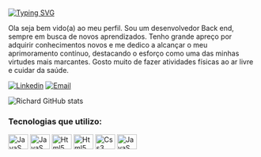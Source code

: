 ###
[![Typing SVG](https://readme-typing-svg.herokuapp.com?font=Press+Start+2P&pause=1000&color=FFFFFF&repeat=false&random=false&width=435&lines=Richard+Janebo%E2%9C%8C)](https://git.io/typing-svg)
<p>Ola seja bem vido(a) ao meu perfil.
Sou um desenvolvedor Back end, sempre em busca de novos aprendizados. Tenho grande apreço por adquirir conhecimentos novos e me dedico a alcançar o meu aprimoramento contínuo, destacando o esforço como uma das minhas virtudes mais marcantes. Gosto muito de fazer atividades físicas ao ar livre e cuidar da saúde.</p>

[![Linkedin](https://img.shields.io/badge/LinkedIn-0077B5?style=for-the-badge&logo=linkedin&logoColor=white)](https://www.linkedin.com/in/richard-janebo-aaa242242/)
[![Email](https://img.shields.io/badge/Gmail-D14836?style=for-the-badge&logo=gmail&logoColor=white)](mailto:richardjanebo@gmail.com)

![Richard GitHub stats](https://github-readme-stats.vercel.app/api?username=richardjanebo&show_icons=true&theme=dracula)

### Tecnologias que utilizo:
<div>
    <img align="center" alt='JavaS' height="30" width="40" src="https://cdn.jsdelivr.net/gh/devicons/devicon@latest/icons/java/java-original.svg" />
    <img align="center" alt='JavaS' height="30" width="40" src="https://cdn.jsdelivr.net/gh/devicons/devicon@latest/icons/spring/spring-original.svg" />
    <img align="center" alt='Html5' height="30" width="40" src="https://cdn.jsdelivr.net/gh/devicons/devicon@latest/icons/postgresql/postgresql-original.svg" />
    <img align="center" alt='Html5' height="30" width="40" src="https://cdn.jsdelivr.net/gh/devicons/devicon/icons/html5/html5-original.svg">
    <img align="center" alt='Css3' height="30" width="40"  src="https://cdn.jsdelivr.net/gh/devicons/devicon/icons/css3/css3-original.svg">
    <img align="center" alt='JavaS' height="30" width="40" src="https://cdn.jsdelivr.net/gh/devicons/devicon/icons/javascript/javascript-original.svg">
    
</div></br>
    
